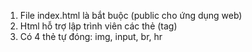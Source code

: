 1. File index.html là bắt buộc (public cho ứng dụng web)
2. Html hỗ trợ lập trình viên các thẻ (tag)
3. Có 4 thẻ tự đóng: img, input, br, hr